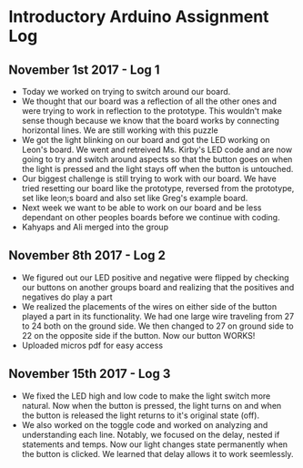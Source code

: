 # Introductory Arduino Assignment Log

## November 1st 2017 - Log 1 
* Today we worked on trying to switch around our board. 
* We thought that our board was a reflection of all the other ones and were trying to work in reflection to the prototype. This wouldn't make sense though because we know that the board works by connecting horizontal lines. We are still working with this puzzle
* We got the light blinking on our board and got the LED working on Leon's board. We went and retreived Ms. Kirby's LED code and are now going to try and switch around aspects so that the button goes on when the light is pressed and the light stays off when the button is untouched. 
* Our biggest challenge is still trying to work with our board. We have tried resetting our board like the prototype, reversed from the prototype, set like leon;s board and also set like Greg's example board.
* Next week we want to be able to work on our board and be less dependant on other peoples boards before we continue with coding.
* Kahyaps and Ali merged into the group

## November 8th 2017 - Log 2
* We figured out our LED positive and negative were flipped by checking our buttons on another groups board and realizing that the positives and negatives do play a part
* We realized the placements of the wires on either side of the button played a part in its functionality. We had one large wire traveling from 27 to 24 both on the ground side. We then changed to 27 on ground side to 22 on the opposite side if the button. Now our button WORKS!
* Uploaded micros pdf for easy access

## November 15th 2017 - Log 3
* We fixed the LED high and low code to make the light switch more natural. Now when the button is pressed, the light turns on and when the button is released the light returns to it's original state (off).
* We also worked on the toggle code and worked on analyzing and understanding each line. Notably, we focused on the delay, nested if statements and temps. Now our light changes state permanently when the button is clicked. We learned that delay allows it to work seemlessly. 
